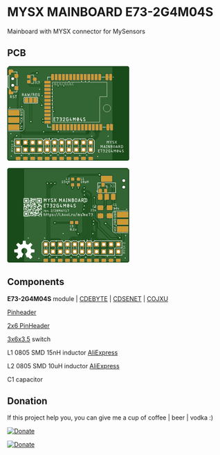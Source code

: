 # MYSX MAINBOARD E73-2G4M04S

Mainboard with MYSX connector for MySensors 

## PCB
![TOP](images/pcb_rev2_top.png) 

![Bottom](images/pcb_rev2_bottom.png)

## Components

**E73-2G4M04S** module | [CDEBYTE](http://ali.pub/2z6fva) | [CDSENET](https://l.kool.ru/1j7gn) | [COJXU](https://l.kool.ru/li1hl)

[Pinheader](http://ali.pub/2zeo7o)

[2x6 PinHeader](http://ali.pub/3063a0 )

[3x6x3.5](https://l.kool.ru/obw9w) switch

L1 0805 SMD 15nH inductor [AliExpress](https://l.kool.ru/m-3i2)

L2 0805 SMD 10uH inductor [AliExpress](https://l.kool.ru/w-op5)

C1 capacitor

## Donation
If this project help you, you can give me a cup of coffee | beer | vodka :)

[![Donate](https://img.shields.io/badge/Donate-Yandex%20Money-blue.svg)](https://money.yandex.ru/to/41001197672478)

[![Donate](https://img.shields.io/badge/Donate-PayPal-blue.svg)](https://www.paypal.me/koolru)
